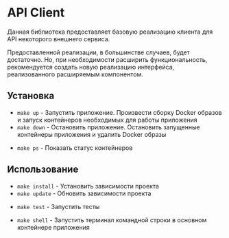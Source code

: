 
# API Client

Данная библиотека предоставляет базовую реализацию клиента для API некоторого внешнего сервиса.

Предоставленной реализации, в большинстве случаев, будет достаточно.
Но, при необходимости расширить функциональность, рекомендуется создать новую реализацию интерфейса, 
реализованного расширяемым компонентом.


## Установка

- `make up` - Запустить приложение. Произвести сборку Docker образов и запуск контейнеров необходимых для работы приложения
- `make down` - Остановить приложение. Остановить запущенные контейнеры приложения и удалить Docker образы

+ `make ps` - Показать статус контейнеров


## Использование
 
- `make install` - Установить зависимости проекта
- `make update` - Обновить зависимости проекта
 
+ `make test` - Запустить тесты

* `make shell` - Запустить терминал командной строки в основном контейнере приложения

